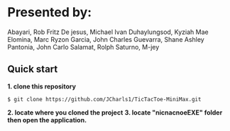 # **Presented by:** 
Abayari, Rob Fritz 
De jesus, Michael Ivan 
Duhaylungsod, Kyziah Mae 
Elomina, Marc Ryzon 
Garcia, John Charles 
Guevarra, Shane Ashley 
Pantonia, John Carlo 
Salamat, Rolph 
Saturno, M-jey 
## Quick start 
**1. clone this repository** 
```console 
$ git clone https://github.com/JCharls1/TicTacToe-MiniMax.git
```
**2. locate where you cloned the project** 
**3. locate "nicnacnoeEXE" folder then open the application.**
